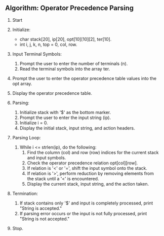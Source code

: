 ## Algorithm: Operator Precedence Parsing
1. Start
1. Initialize:
   - char stack[20], ip[20], opt[10][10][2], ter[10].
   - int i, j, k, n, top = 0, col, row.

2. Input Terminal Symbols:
   1. Prompt the user to enter the number of terminals (n).
   2. Read the terminal symbols into the array ter.

3. Prompt the user to enter the operator precedence table values into the opt array.

4. Display the operator precedence table.

5. Parsing:
   1. Initialize stack with '$' as the bottom marker.
   2. Prompt the user to enter the input string (ip).
   3. Initialize i = 0.
   4. Display the initial stack, input string, and action headers.

6. Parsing Loop:
   1. While i <= strlen(ip), do the following:
      1. Find the column (col) and row (row) indices for the current stack and input symbols.
      2. Check the operator precedence relation opt[col][row].
      3. If relation is '<' or '=', shift the input symbol onto the stack.
      4. If relation is '>', perform reduction by removing elements from the stack until a '<' is encountered.
      5. Display the current stack, input string, and the action taken.

7. Termination:
   1. If stack contains only '$' and input is completely processed, print "String is accepted."
   2. If parsing error occurs or the input is not fully processed, print "String is not accepted."

8. Stop.